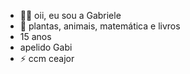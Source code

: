 - 👋🏻 oii, eu sou a Gabriele 
- 🌱 plantas, animais, matemática e livros 
- 15 anos 
- apelido Gabi 
- ⚡ ccm ceajor 
